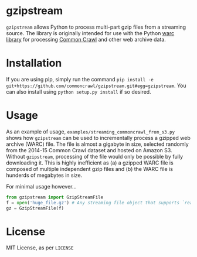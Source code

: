 # gzipstream

`gzipstream` allows Python to process multi-part gzip files from a streaming source.
The library is originally intended for use with the Python [warc library](http://warc.readthedocs.org/en/latest/) for processing [Common Crawl](http://commoncrawl.org/) and other web archive data.

# Installation

If you are using pip, simply run the command `pip install -e git+https://github.com/commoncrawl/gzipstream.git#egg=gzipstream`.
You can also install using `python setup.py install` if so desired.

# Usage

As an example of usage, `examples/streaming_commoncrawl_from_s3.py` shows how `gzipstream` can be used to incrementally process a gzipped web archive (WARC) file.
The file is almost a gigabyte in size, selected randomly from the 2014-15 Common Crawl dataset and hosted on Amazon S3.
Without `gzipstream`, processing of the file would only be possible by fully downloading it.
This is highly inefficient as (a) a gzipped WARC file is composed of multiple independent gzip files and (b) the WARC file is hunderds of megabytes in size.

For minimal usage however...

```python
from gzipstream import GzipStreamFile
f = open('huge_file.gz') # Any streaming file object that supports `read`
gz = GzipStreamFile(f)
```

# License

MIT License, as per `LICENSE`
